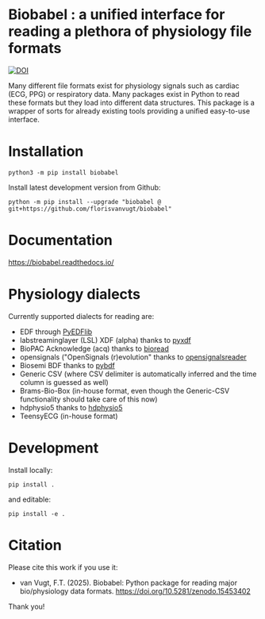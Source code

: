 

# Biobabel : a unified interface for reading a plethora of physiology file formats

[![DOI](https://zenodo.org/badge/660740111.svg)](https://zenodo.org/badge/latestdoi/660740111)


Many different file formats exist for physiology signals such as cardiac (ECG, PPG) or respiratory data. Many packages exist in Python to read these formats but they load into different data structures. This package is a wrapper of sorts for already existing tools providing a unified easy-to-use interface.




# Installation

```
python3 -m pip install biobabel
```

Install latest development version from Github:

```
python -m pip install --upgrade "biobabel @ git+https://github.com/florisvanvugt/biobabel"
```



# Documentation

https://biobabel.readthedocs.io/




# Physiology dialects

Currently supported dialects for reading are:
* EDF through [PyEDFlib](https://pyedflib.readthedocs.io/en/latest/)
* labstreaminglayer (LSL) XDF (alpha) thanks to [pyxdf](https://pypi.org/project/pyxdf/)
* BioPAC Acknowledge (acq) thanks to [bioread](https://pypi.org/project/bioread/)
* opensignals ("OpenSignals (r)evolution" thanks to [opensignalsreader](https://github.com/PGomes92/opensignalsreader)
* Biosemi BDF thanks to [pybdf](https://pypi.org/project/pybdf/)
* Generic CSV (where CSV delimiter is automatically inferred and the time column is guessed as well)
* Brams-Bio-Box (in-house format, even though the Generic-CSV functionality should take care of this now)
* hdphysio5 thanks to [hdphysio5](https://github.com/florisvanvugt/hdphysio5)
* TeensyECG (in-house format)



# Development

Install locally:

```
pip install .
```

and editable:

```
pip install -e .
```



# Citation

Please cite this work if you use it:

  * van Vugt, F.T. (2025). Biobabel: Python package for reading major bio/physiology data formats. https://doi.org/10.5281/zenodo.15453402
  
Thank you!
